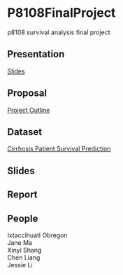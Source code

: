 # P8108FinalProject
p8108 survival analysis final project

## Presentation
[Slides](https://github.com/XinyiShang/P8108FinalProject/blob/main/Presentation/Survival%20Final%20Project%20-%20Cirrhosis%20Patient%20Survival%20Prediction.pdf)

## Proposal 
[Project Outline](https://docs.google.com/document/d/19DEoGDfuQ9TUcLcLJD3oKvCatLZAoCWgjLnVa67t56A/edit?usp=sharing)

## Dataset

[Cirrhosis Patient Survival Prediction](https://archive.ics.uci.edu/dataset/878/cirrhosis+patient+survival+prediction+dataset-1)

## Slides

## Report

## People
Ixtaccihuatl Obregon \
Jane Ma \
Xinyi Shang \
Chen Liang \
Jessie Li
